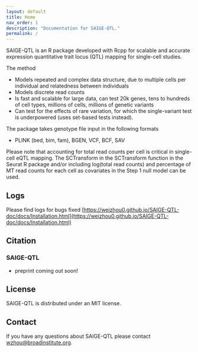 ```yaml
---
layout: default
title: Home
nav_order: 1
description: "Documentation for SAIGE-QTL."
permalink: /
---
```



SAIGE-QTL is an R package developed with Rcpp for scalable and accurate expression quantitative trait locus (QTL) mapping for single-cell studies.

The method
- Models repeated and complex data structure, due to multiple cells per individual and relatedness between individuals
- Models discrete read counts
- Is fast and scalable for large data, can test 20k genes, tens to hundreds of cell types, millions of cells, millions of genetic variants
- Can test for the effects of rare variation, for which the single-variant test is underpowered (uses set-based tests instead).

The package takes genotype file input in the following formats
- PLINK (bed, bim, fam), BGEN, VCF, BCF, SAV

Please note that accounting for total read counts per cell is critical in single-cell eQTL mapping. The SCTransform in the SCTransform function in the Seurat R package and/or including log(total read counts) and percentage of MT read counts for each cell as covariates in the Step 1 null model can be used.  


## Logs 

Please find logs for bugs fixed
[https://weizhou0.github.io/SAIGE-QTL-doc/docs/Installation.html](https://weizhou0.github.io/SAIGE-QTL-doc/docs/Installation.html)


## Citation

### SAIGE-QTL
- preprint coming out soon!

## License
SAIGE-QTL is distributed under an MIT license.


## Contact
If you have any questions about SAIGE-QTL please contact
wzhou@broadinstitute.org.
